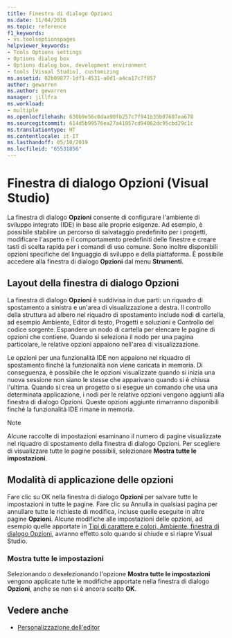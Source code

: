 ```yaml
---
title: Finestra di dialogo Opzioni
ms.date: 11/04/2016
ms.topic: reference
f1_keywords:
- vs.toolsoptionspages
helpviewer_keywords:
- Tools Options settings
- Options dialog box
- Options dialog box, development environment
- tools [Visual Studio], customizing
ms.assetid: 02b09877-1df1-4531-a0d1-a4ca17c7f857
author: gewarren
ms.author: gewarren
manager: jillfra
ms.workload:
- multiple
ms.openlocfilehash: 630b9e56c0daa90fb257c7f941b35b07607ea678
ms.sourcegitcommit: 614d5b99576ea27a41957cd94062dc95cbd29c1c
ms.translationtype: HT
ms.contentlocale: it-IT
ms.lasthandoff: 05/10/2019
ms.locfileid: "65531856"
---
```

# <a name="options-dialog-box-visual-studio"></a>Finestra di dialogo Opzioni (Visual Studio)

La finestra di dialogo **Opzioni** consente di configurare l'ambiente di sviluppo integrato (IDE) in base alle proprie esigenze. Ad esempio, è possibile stabilire un percorso di salvataggio predefinito per i progetti, modificare l'aspetto e il comportamento predefiniti delle finestre e creare tasti di scelta rapida per i comandi di uso comune. Sono inoltre disponibili opzioni specifiche del linguaggio di sviluppo e della piattaforma. È possibile accedere alla finestra di dialogo **Opzioni** dal menu **Strumenti**.

## <a name="layout-of-the-options-dialog-box"></a>Layout della finestra di dialogo Opzioni

La finestra di dialogo **Opzioni** è suddivisa in due parti: un riquadro di spostamento a sinistra e un'area di visualizzazione a destra. Il controllo della struttura ad albero nel riquadro di spostamento include nodi di cartella, ad esempio Ambiente, Editor di testo, Progetti e soluzioni e Controllo del codice sorgente. Espandere un nodo di cartella per elencare le pagine di opzioni che contiene. Quando si seleziona il nodo per una pagina particolare, le relative opzioni appaiono nell'area di visualizzazione.

Le opzioni per una funzionalità IDE non appaiono nel riquadro di spostamento finché la funzionalità non viene caricata in memoria. Di conseguenza, è possibile che le opzioni visualizzate quando si inizia una nuova sessione non siano le stesse che apparivano quando si è chiusa l'ultima. Quando si crea un progetto o si esegue un comando che usa una determinata applicazione, i nodi per le relative opzioni vengono aggiunti alla finestra di dialogo Opzioni. Queste opzioni aggiunte rimarranno disponibili finché la funzionalità IDE rimane in memoria.

> [!NOTE]
> Alcune raccolte di impostazioni esaminano il numero di pagine visualizzate nel riquadro di spostamento della finestra di dialogo Opzioni. Per scegliere di visualizzare tutte le pagine possibili, selezionare **Mostra tutte le impostazioni**.

## <a name="how-options-are-applied"></a>Modalità di applicazione delle opzioni

Fare clic su OK nella finestra di dialogo **Opzioni** per salvare tutte le impostazioni in tutte le pagine. Fare clic su Annulla in qualsiasi pagina per annullare tutte le richieste di modifica, incluse quelle eseguite in altre pagine **Opzioni**. Alcune modifiche alle impostazioni delle opzioni, ad esempio quelle apportate in [Tipi di carattere e colori, Ambiente, finestra di dialogo Opzioni](../../ide/reference/fonts-and-colors-environment-options-dialog-box.md), avranno effetto solo quando si chiude e si riapre Visual Studio.

### <a name="show-all-settings"></a>Mostra tutte le impostazioni

Selezionando o deselezionando l'opzione **Mostra tutte le impostazioni** vengono applicate tutte le modifiche apportate nella finestra di dialogo **Opzioni**, anche se non si è ancora scelto **OK**.

## <a name="see-also"></a>Vedere anche

- [Personalizzazione dell'editor](../how-to-change-text-case-in-the-editor.md)